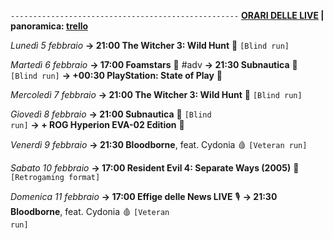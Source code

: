 <code>---------------------------------------------------</code>
<b><u>ORARI DELLE LIVE</u> | panoramica: <a href="https://trello.com/b/iKwdSGf3/sabaku">trello</a></b>

<i>Lunedì 5 febbraio</i>
<b>→ 21:00 The Witcher 3: Wild Hunt</b> 🦄 <code>[Blind run]</code>

<i>Martedì 6 febbraio</i>
<b>→ 17:00 Foamstars</b> 🫧 #adv
<b>→ 21:30 Subnautica</b> 🐳 <code>[Blind run]</code>
<b>→ +00:30 PlayStation: State of Play</b> 🍑

<i>Mercoledì 7 febbraio</i>
<b>→ 21:00 The Witcher 3: Wild Hunt</b> 🦄 <code>[Blind run]</code>

<i>Giovedì 8 febbraio</i>
<b>→ 21:00 Subnautica</b> 🐳 <code>[Blind run]</code>
<b>→ + ROG Hyperion EVA-02 Edition</b> 🤖

<i>Venerdì 9 febbraio</i>
<b>→ 21:30 Bloodborne</b>, feat. Cydonia 🩸 <code>[Veteran run]</code>

<i>Sabato 10 febbraio</i>
<b>→ 17:00 Resident Evil 4: Separate Ways (2005)</b> 🧿 <code>[Retrogaming format]</code>

<i>Domenica 11 febbraio</i>
<b>→ 17:00 Effige delle News LIVE</b> 🎙️
<b>→ 21:30 Bloodborne</b>, feat. Cydonia 🩸 <code>[Veteran run]</code>
